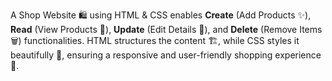 A Shop Website 🛍️ using HTML & CSS enables **Create** (Add Products ✨), **Read** (View Products 📖), **Update** (Edit Details 🔄), and **Delete** (Remove Items 🗑️) functionalities. HTML structures the content 🏗️, while CSS styles it beautifully 🎨, ensuring a responsive and user-friendly shopping experience 🚀.
